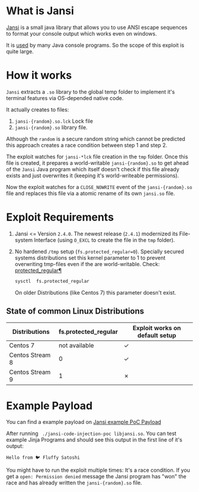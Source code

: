 # What is Jansi

[Jansi](https://github.com/fusesource/jansi) is a small java library
that allows you to use ANSI escape sequences to format your console
output which works even on windows.

It is [used](https://mvnrepository.com/artifact/org.fusesource.jansi/jansi/usages) by many Java console programs.
So the scope of this exploit is quite large.

# How it works

`Jansi` extracts a `.so` library to the global temp folder to implement it's terminal features via OS-depended native code.

It actually creates to files:

1. `jansi-{random}.so.lck` Lock file
2. `jansi-{random}.so` library file.

Although the `random` is a secure random string which cannot be
predicted this approach creates a race condition between step 1 and
step 2.

The exploit watches for `jansi-*lck` file creation in the `tmp`
folder.
Once this file is created, it prepares a world-writable
`jansi-{random}.so` to get ahead of the `Jansi` Java program which
itself doesn't check if this file already exists and just overwrites
it (keeping it's world-writeable permissions).

Now the exploit watches for a `CLOSE_NOWRITE` event of the `jansi-{random}.so`
file and replaces this file via a atomic rename of its own `jansi.so` file.

# Exploit Requirements

1. Jansi <= Version `2.4.0`.
   The newest release (`2.4.1`) modernized its
   File-system Interface (using `O_EXCL` to create the file in the `tmp` folder).

2. No hardened `/tmp` setup (`fs.protected_regular=0`).
   Specially secured systems distributions set this kernel parameter to 1 to
   prevent overwriting tmp-files even if the are  world-writable. 
   Check: [protected_regular¶](https://docs.kernel.org/admin-guide/sysctl/fs.html#protected-regular)

	```bash
	sysctl  fs.protected_regular
	```

	On older Distributions (like Centos 7) this parameter doesn't exist.

## State of common Linux Distributions

| Distributions   | fs.protected_regular | Exploit works on default setup |
|-----------------|----------------------|--------------------------------|
| Centos 7        | not available        | ✓                              |
| Centos Stream 8 | 0                    | ✓                              |
| Centos Stream 9 | 1                    | ✗                              |


# Example Payload

You can find a example payload on [Jansi example PoC Payload](https://github.com/fluffysatoshi/jansi/tree/PoC)

After running ` ./jansi-code-injection-poc libjansi.so`. You can test example Jinja Programs and should see this output in the first line of it's output:

```
Hello from 🐦 Fluffy Satoshi

```

You might have to run the exploit multiple times: It's a race
condition. If you get a `open: Permission denied` message the Jansi
program has "won" the race and has already written the
`jansi-{random}.so` file.
